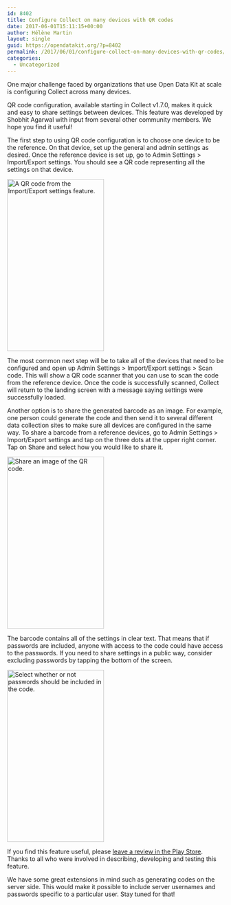 ```yaml
---
id: 8402
title: Configure Collect on many devices with QR codes
date: 2017-06-01T15:11:15+00:00
author: Hélène Martin
layout: single
guid: https://opendatakit.org/?p=8402
permalink: /2017/06/01/configure-collect-on-many-devices-with-qr-codes/
categories:
  - Uncategorized
---
```

One major challenge faced by organizations that use Open Data Kit at scale is configuring Collect across many devices.

QR code configuration, available starting in Collect v1.7.0, makes it quick and easy to share settings between devices. This feature was developed by Shobhit Agarwal with input from several other community members. We hope you find it useful!

The first step to using QR code configuration is to choose one device to be the reference. On that device, set up the general and admin settings as desired. Once the reference device is set up, go to Admin Settings > Import/Export settings. You should see a QR code representing all the settings on that device.

<img class="wp-image-8404 size-medium aligncenter" src="/assets/wp-content/uploads/2017/06/Screenshot_1496350807.png" alt="A QR code from the Import/Export settings feature." width="225" height="400" />

The most common next step will be to take all of the devices that need to be configured and open up Admin Settings > Import/Export settings > Scan code. This will show a QR code scanner that you can use to scan the code from the reference device. Once the code is successfully scanned, Collect will return to the landing screen with a message saying settings were successfully loaded.

Another option is to share the generated barcode as an image. For example, one person could generate the code and then send it to several different data collection sites to make sure all devices are configured in the same way. To share a barcode from a reference devices, go to Admin Settings > Import/Export settings and tap on the three dots at the upper right corner. Tap on Share and select how you would like to share it.

<img class="aligncenter wp-image-8406 size-medium" src="/assets/wp-content/uploads/2017/06/Screenshot_1496350856.png" alt="Share an image of the QR code." width="225" height="400" />

The barcode contains all of the settings in clear text. That means that if passwords are included, anyone with access to the code could have access to the passwords. If you need to share settings in a public way, consider excluding passwords by tapping the bottom of the screen.

<img class="aligncenter wp-image-8405 size-medium" src="/assets/wp-content/uploads/2017/06/Screenshot_1496350811.png" alt="Select whether or not passwords should be included in the code." width="225" height="400" />

If you find this feature useful, please [leave a review in the Play Store](https://play.google.com/store/apps/details?id=org.odk.collect.android&hl=en). Thanks to all who were involved in describing, developing and testing this feature.

We have some great extensions in mind such as generating codes on the server side. This would make it possible to include server usernames and passwords specific to a particular user. Stay tuned for that!
